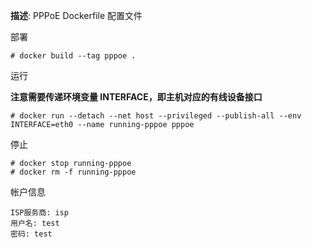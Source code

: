 **描述**: PPPoE Dockerfile 配置文件

部署

```
# docker build --tag pppoe .
```

运行

**注意需要传递环境变量 INTERFACE，即主机对应的有线设备接口**

```
# docker run --detach --net host --privileged --publish-all --env INTERFACE=eth0 --name running-pppoe pppoe
```

停止

```
# docker stop running-pppoe
# docker rm -f running-pppoe
```

帐户信息

```
ISP服务商: isp
用户名: test
密码: test
```
